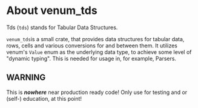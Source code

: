 # About venum_tds

Tds (`tds`) stands for Tabular Data Structures.

`venum_tds`is a small crate, that provides data structures for tabular data, rows, cells and various conversions for and between them. It utilizes venum's `Value` enum as the underlying data type, to achieve some level of "dynamic typing". This is needed for usage in, for example, Parsers.

## WARNING

This is **_nowhere_** near production ready code! Only use for testing and or (self-) education, at this point!
